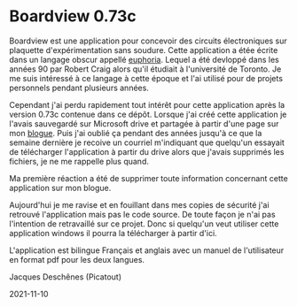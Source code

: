 # Boardview 0.73c

Boardview est une application pour concevoir des circuits électroniques sur plaquette d'expérimentation sans soudure. 
Cette application a étée écrite dans un langage obscur appellé [euphoria](https://openeuphoria.org/index.wc). 
Lequel a été devloppé dans les années 90 par Robert Craig alors qu'il étudiait à l'université de Toronto. 
Je me suis intéressé à ce langage à cette époque et l'ai utilisé pour de projets personnels pendant plusieurs années.

Cependant j'ai perdu rapidement tout intérêt pour cette application après la version 0.73c  contenue dans ce dépôt. 
Lorsque j'ai créé cette application je l'avais sauvegardé sur Microsoft drive et partagée à partir d'une page sur mon [blogue](https://picatout-jd.blogspot.com/). 
Puis j'ai oublié ça pendant des années jusqu'à ce que la semaine dernière je recoive un courriel m'indiquant que quelqu'un essayait de télécharger
l'application à partir du drive alors que j'avais supprimés les fichiers, je ne me rappelle plus quand. 

Ma première réaction a été de supprimer toute information concernant cette application sur mon blogue.  

Aujourd'hui je me ravise et en fouillant dans mes copies de sécurité j'ai retrouvé l'application mais pas le code source.
De toute façon je n'ai pas l'intention de retravaillé sur ce projet. 
Donc si quelqu'un veut utiliser cette application windows il pourra la télécharger à partir d'ici.

L'application est bilingue Français et anglais  avec un manuel de l'utilisateur en format pdf pour les deux langues. 

Jacques Deschênes (Picatout) 

2021-11-10
